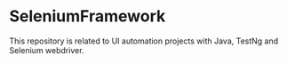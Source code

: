 # SeleniumFramework
This repository is related to UI automation projects with Java, TestNg and Selenium webdriver.
